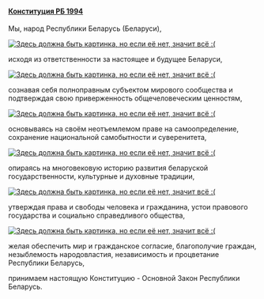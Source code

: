 #### [Конституция РБ 1994](https://lalawland.github.io/eurasia/belarus/const)

Мы, народ Республики Беларусь (Беларуси),

[![Здесь должна быть картинка, но если её нет, значит всё :(](https://i09.fotocdn.net/s128/b3fda53e793ece0d/public_pin_l/2893361780.jpg)](https://i09.fotocdn.net/s128/b3fda53e793ece0d/public_pin_l/2893361780.jpg)

исходя из ответственности за настоящее и будущее Беларуси,

[![Здесь должна быть картинка, но если её нет, значит всё :(](https://krot.info/uploads/posts/2022-03/1647144069_10-krot-info-p-prikoli-pro-belorusov-i-kartoshku-smeshnie-10.jpg)](https://krot.info/uploads/posts/2022-03/1647144069_10-krot-info-p-prikoli-pro-belorusov-i-kartoshku-smeshnie-10.jpg)

сознавая себя полноправным субъектом мирового сообщества и подтверждая свою приверженность общечеловеческим ценностям,

[![Здесь должна быть картинка, но если её нет, значит всё :(](https://r4.mt.ru/r28/photo7501/20670328846-0/jpg/bp.jpeg)](https://r4.mt.ru/r28/photo7501/20670328846-0/jpg/bp.jpeg)

основываясь на своём неотъемлемом праве на самоопределение, сохранение национальной самобытности и суверенитета,

[![Здесь должна быть картинка, но если её нет, значит всё :(](https://img-fotki.yandex.ru/get/9895/127908635.1ff/0_d7b5b_26aa25cd_orig.jpg)](https://img-fotki.yandex.ru/get/9895/127908635.1ff/0_d7b5b_26aa25cd_orig.jpg)

опираясь на многовековую историю развития беларуской государственности, культурные и духовные традиции,

[![Здесь должна быть картинка, но если её нет, значит всё :(](https://sun4-17.userapi.com/impg/c858036/v858036449/22f02b/YjZ-Ahk-YBQ.jpg?size=604x431&quality=96&sign=8fe1da55f56d828e5ec11217d5435f62&c_uniq_tag=zqCO6HDx6mk251ILAKslP-M-PZILrHN3iBpQesRtpD8&type=album)](https://sun4-17.userapi.com/impg/c858036/v858036449/22f02b/YjZ-Ahk-YBQ.jpg?size=604x431&quality=96&sign=8fe1da55f56d828e5ec11217d5435f62&c_uniq_tag=zqCO6HDx6mk251ILAKslP-M-PZILrHN3iBpQesRtpD8&type=album)

утверждая права и свободы человека и гражданина, устои правового государства и социально справедливого общества,

[![Здесь должна быть картинка, но если её нет, значит всё :(](https://i01.fotocdn.net/s125/b97c4218d3554a87/public_pin_3b/2845240801.jpg)](https://i01.fotocdn.net/s125/b97c4218d3554a87/public_pin_3b/2845240801.jpg)

желая обеспечить мир и гражданское согласие, благополучие граждан, незыблемость народовластия, независимость и процветание Республики Беларусь,

принимаем настоящую Конституцию - Основной Закон Республики Беларусь.
